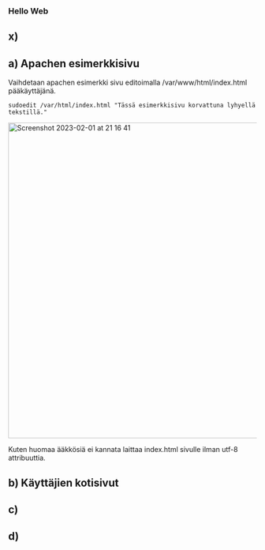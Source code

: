 ### Hello Web

## x)

## a) Apachen esimerkkisivu

Vaihdetaan apachen esimerkki sivu editoimalla /var/www/html/index.html pääkäyttäjänä. 

    sudoedit /var/html/index.html "Tässä esimerkkisivu korvattuna lyhyellä tekstillä."
    
<img width="639" alt="Screenshot 2023-02-01 at 21 16 41" src="https://user-images.githubusercontent.com/120730231/216141507-ea1f5e92-7436-444a-afbf-d8f2219842be.png">

Kuten huomaa ääkkösiä ei kannata laittaa index.html sivulle ilman utf-8 attribuuttia.

## b) Käyttäjien kotisivut



## c)

## d)
